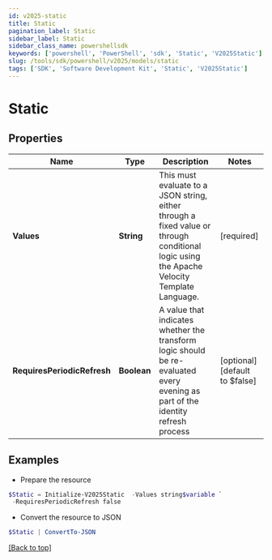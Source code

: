 ```yaml
---
id: v2025-static
title: Static
pagination_label: Static
sidebar_label: Static
sidebar_class_name: powershellsdk
keywords: ['powershell', 'PowerShell', 'sdk', 'Static', 'V2025Static']
slug: /tools/sdk/powershell/v2025/models/static
tags: ['SDK', 'Software Development Kit', 'Static', 'V2025Static']
---
```


# Static

## Properties

| Name | Type | Description | Notes |
| --- | --- | --- | --- |
| **Values** | **String** | This must evaluate to a JSON string, either through a fixed value or through conditional logic using the Apache Velocity Template Language. | [required] |
| **RequiresPeriodicRefresh** | **Boolean** | A value that indicates whether the transform logic should be re-evaluated every evening as part of the identity refresh process | [optional] [default to $false] |

## Examples

- Prepare the resource

```powershell
$Static = Initialize-V2025Static  -Values string$variable `
 -RequiresPeriodicRefresh false
```

- Convert the resource to JSON

```powershell
$Static | ConvertTo-JSON
```

[[Back to top]](#)
